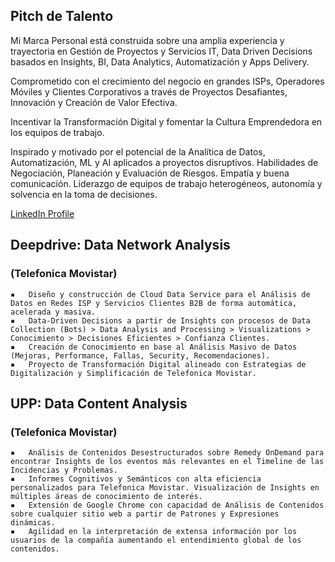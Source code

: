 ## Pitch de Talento

Mi Marca Personal está construida sobre una amplia experiencia y trayectoria en Gestión de Proyectos y Servicios IT, Data Driven Decisions basados en Insights, BI, Data Analytics, Automatización y Apps Delivery.

Comprometido con el crecimiento del negocio en grandes ISPs, Operadores Móviles y Clientes Corporativos a través de Proyectos Desafiantes, Innovación y Creación de Valor Efectiva.

Incentivar la Transformación Digital y fomentar la Cultura Emprendedora en los equipos de trabajo.

Inspirado y motivado por el potencial de la Analítica de Datos, Automatización, ML y AI aplicados a proyectos disruptivos. Habilidades de Negociación, Planeación y Evaluación de Riesgos. Empatía y buena comunicación. Liderazgo de equipos de trabajo heterogéneos, autonomía y solvencia en la toma de decisiones.

[LinkedIn Profile](https://www.linkedin.com/in/hector-acevedo-data-pmp-itil/)


## Deepdrive: Data Network Analysis 
### (Telefonica Movistar)
```
▪	Diseño y construcción de Cloud Data Service para el Análisis de Datos en Redes ISP y Servicios Clientes B2B de forma automática, acelerada y masiva.
▪	Data-Driven Decisions a partir de Insights con procesos de Data Collection (Bots) > Data Analysis and Processing > Visualizations > Conocimiento > Decisiones Eficientes > Confianza Clientes.
▪	Creación de Conocimiento en base al Análisis Masivo de Datos (Mejoras, Performance, Fallas, Security, Recomendaciones).
▪	Proyecto de Transformación Digital alineado con Estrategias de Digitalización y Simplificación de Telefonica Movistar.
```

## UPP: Data Content Analysis
### (Telefonica Movistar)
```
▪	Análisis de Contenidos Desestructurados sobre Remedy OnDemand para encontrar Insights de los eventos más relevantes en el Timeline de las Incidencias y Problemas.
▪	Informes Cognitivos y Semánticos con alta eficiencia personalizados para Telefonica Movistar. Visualización de Insights en múltiples áreas de conocimiento de interés.
▪	Extensión de Google Chrome con capacidad de Análisis de Contenidos sobre cualquier sitio web a partir de Patrones y Expresiones dinámicas.
▪	Agilidad en la interpretación de extensa información por los usuarios de la compañía aumentando el entendimiento global de los contenidos.
```
